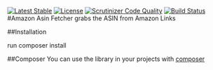 [![Latest Stable](http://img.shields.io/packagist/v/schmiddim/amazon-asin-fetcher.svg)](https://packagist.org/p/schmiddim/amazon-asin-fetcher)
[![License](http://img.shields.io/packagist/l/schmiddim/amazon-asin-fetcher.svg)](https://packagist.org/p/schmiddim/amazon-asin-fetcher)
[![Scrutinizer Code Quality](https://scrutinizer-ci.com/g/schmiddim/amazon-asin-parser/badges/quality-score.png?b=master)](https://scrutinizer-ci.com/g/schmiddim/amazon-asin-parser/?branch=master)
[![Build Status](https://travis-ci.org/schmiddim/amazon-asin-parser.svg?branch=master)](https://travis-ci.org/schmiddim/amazon-asin-parser)
#Amazon Asin Fetcher
grabs the ASIN from Amazon Links



##Installation

run composer install


##Composer
You can use the library in your projects with [composer](https://getcomposer.org/)



